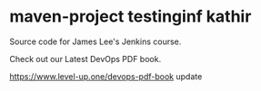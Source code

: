 # maven-project testinginf kathir
Source code for James Lee's Jenkins course.

Check out our Latest DevOps PDF book.

https://www.level-up.one/devops-pdf-book update
